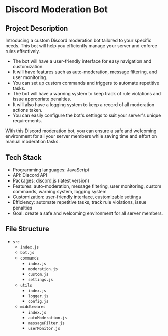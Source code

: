 <!-- README.md (Markdown) -->

# Discord Moderation Bot

## Project Description

Introducing a custom Discord moderation bot tailored to your specific needs. This bot will help you efficiently manage your server and enforce rules effectively.

- The bot will have a user-friendly interface for easy navigation and customization.
- It will have features such as auto-moderation, message filtering, and user monitoring.
- You can set up custom commands and triggers to automate repetitive tasks.
- The bot will have a warning system to keep track of rule violations and issue appropriate penalties.
- It will also have a logging system to keep a record of all moderation actions taken.
- You can easily configure the bot's settings to suit your server's unique requirements.

With this Discord moderation bot, you can ensure a safe and welcoming environment for all your server members while saving time and effort on manual moderation tasks.

## Tech Stack

- Programming languages: JavaScript
- API: Discord API
- Packages: discord.js (latest version)
- Features: auto-moderation, message filtering, user monitoring, custom commands, warning system, logging system
- Customization: user-friendly interface, customizable settings
- Efficiency: automate repetitive tasks, track rule violations, issue penalties
- Goal: create a safe and welcoming environment for all server members.

## File Structure

- `src`
  - `index.js`
  - `bot.js`
  - `commands`
    - `index.js`
    - `moderation.js`
    - `custom.js`
    - `settings.js`
  - `utils`
    - `index.js`
    - `logger.js`
    - `config.js`
  - `middlewares`
    - `index.js`
    - `autoModeration.js`
    - `messageFilter.js`
    - `userMonitor.js`

<!-- End of README.md -->